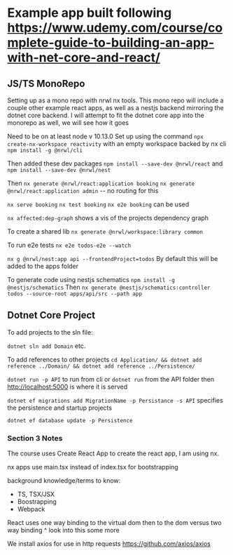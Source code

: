 # Example app built following <https://www.udemy.com/course/complete-guide-to-building-an-app-with-net-core-and-react/>

## JS/TS MonoRepo

Setting up as a mono repo with nrwl nx tools. This mono repo will include a couple other example react apps, as well as a nestjs backend mirroring the dotnet core backend. I will attempt to fit the dotnet core app into the monorepo as well, we will see how it goes

Need to be on at least node v 10.13.0
Set up using the command `npx create-nx-workspace reactivity` with an empty workspace backed by nx cli `npm install -g @nrwl/cli`

Then added these dev packages `npm install --save-dev @nrwl/react` and `npm install --save-dev @nrwl/nest`

Then `nx generate @nrwl/react:application booking` `nx generate @nrwl/react:application admin` -- no routing for this

`nx serve booking` `nx test booking` `nx e2e booking` can be used

`nx affected:dep-graph` shows a vis of the projects dependency graph

To create a shared lib `nx generate @nrwl/workspace:library common`

To run e2e tests `nx e2e todos-e2e --watch`

`nx g @nrwl/nest:app api --frontendProject=todos` By default this will be added to the apps folder

To generate code using nestjs schematics `npm install -g @nestjs/schematics`
Then `nx generate @nestjs/schematics:controller todos --source-root apps/api/src --path app`

## Dotnet Core Project

To add projects to the sln file:

`dotnet sln add Domain` etc.

To add references to other projects
`cd Application/ && dotnet add reference ../Domain/ && dotnet add reference ../Persistence/`

`dotnet run -p API` to run from cli or `dotnet run` from the API folder then <http://localhost:5000> is where it is served

`dotnet ef migrations add MigrationName -p Persistance -s API` specifies the persistence and startup projects

`dotnet ef database update -p Persistence`

### Section 3 Notes

The course uses Create React App to create the react app, I am using nx.

nx apps use main.tsx instead of index.tsx for bootstrapping

background knowledge/terms to know:

* TS, TSX/JSX
* Boostrapping
* Webpack

React uses one way binding to the virtual dom then to the dom versus two way binding
^ look into this some more

We install axios for use in http requests <https://github.com/axios/axios>
